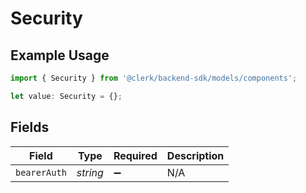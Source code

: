 # Security

## Example Usage

```typescript
import { Security } from '@clerk/backend-sdk/models/components';

let value: Security = {};
```

## Fields

| Field        | Type     | Required           | Description |
| ------------ | -------- | ------------------ | ----------- |
| `bearerAuth` | _string_ | :heavy_minus_sign: | N/A         |
